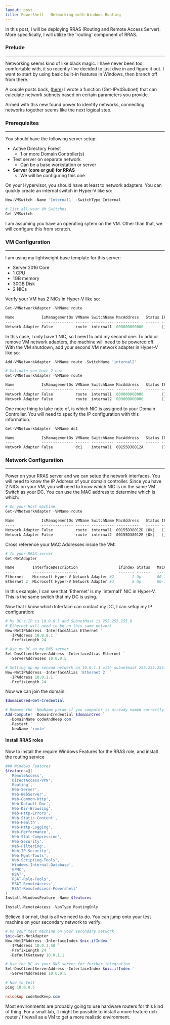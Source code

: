 ```yaml
---
layout: post
title: PowerShell - Networking with Windows Routing
---
```


<p>
  In this post, I will be deploying RRAS (Routing and Remote Access Server). 
  More specifically, I will utilize the 'routing' component of RRAS. 
</p>

### Prelude
----

<p>
  Networking seems kind of like black magic. 
  I have never been too comfortable with, 
  it so recently I've decided to just dive in and figure it out. 
  I want to start by using basic built-in features in Windows, 
  then branch off from there.
</p>

A couple posts back,
([here](http://codeandkeep.com/PowerShell-Get-Subnet-NetworkID/)) I wrote 
a function (Get-IPv4Subnet) that can calculate network subnets based 
on certain parameters you provide. 

<p>
  Armed with this new found power to identify networks, 
  connecting networks together seems like the next logical step.
</p>

### Prerequisites
----

You should have the following server setup:
  - Active Directory Forest
    - 1 or more Domain Controller(s)
  - Test server on separate network
    - Can be a base workstation or server
  - **Server (core or gui) for RRAS**
    - We will be configuring this one

On your Hypervisor, you should have at least to network adapters. 
You can quickly create an internal switch in Hyper-V like so:

```powershell
New-VMSwitch -Name 'Internal1' -SwitchType Internal

# list all your VM Switches
Get-VMSwitch
```

<p>
  I am assuming you have an operating sytem on the VM. 
  Other than that, we will configure this from scratch.
</p>

### VM Configuration
---

I am using my lightweight base template for this server:
  - Server 2016 Core
  - 1 CPU
  - 1GB memory
  - 30GB Disk
  - 2 NICs

<p>
  Verify your VM has 2 NICs in Hyper-V like so:
</p>

```powershell
Get-VMNetworkAdapter -VMName route

Name            IsManagementOs VMName SwitchName MacAddress   Status IPAddresses
----            -------------- ------ ---------- ----------   ------ -----------
Network Adapter False          route  internal1  000000000000        {}
```

<p>
  In this case, I only have 1 NIC, so I need to add my second one. 
  To add or remove VM network adapters, 
  the machine will need to be powered off. 
  With the VM shutdown, add your second VM network adapter in Hyper-V like so:
</p>

```powershell
Add-VMNetworkAdapter -VMName route -SwitchName 'internal2'

# Validate you have 2 now
Get-VMNetworkAdapter -VMName route

Name            IsManagementOs VMName SwitchName MacAddress   Status IPAddresses
----            -------------- ------ ---------- ----------   ------ -----------
Network Adapter False          route  internal1  000000000000        {}
Network Adapter False          route  internal2  000000000000        {}
```

<p>
  One more thing to take note of, 
  is which NIC is assigned to your Domain Controller. 
  You will need to specify the IP configuration with this information.
</p>

```powershell
Get-VMNetworkAdapter -VMName dc1

Name            IsManagementOs VMName SwitchName MacAddress   Status IPAddresses
----            -------------- ------ ---------- ----------   ------ -----------
Network Adapter False          dc1    internal1  00155D38012A        {}
```


### Network Configuration
----

<p>
  Power on your RRAS server and we can setup the network interfaces. 
  You will need to know the IP Address of your domain controller. 
  Since you have 2 NICs on your VM, 
  you will need to know which NIC is on the same VM Switch as your DC. 
  You can use the MAC address to determine which is which:
</p>

```powershell
# On your Host machine
Get-VMNetworkAdapter -VMName route

Name            IsManagementOs VMName SwitchName MacAddress   Status IPAddresses
----            -------------- ------ ---------- ----------   ------ -----------
Network Adapter False          route  internal1  00155D38012D {Ok}   {}
Network Adapter False          route  internal2  00155D38012E {Ok}   {}
```

<p>
  Cross reference your MAC Addresses inside the VM:
</p>

```powershell
# In your RRAS server
Get-NetAdapter

Name        InterfaceDescription                  ifIndex Status   MacAddress
----        --------------------                  ------- ------   ----------
Ethernet    Microsoft Hyper-V Network Adapter #2        2 Up       00-15-5D-38-01-2D
Ethernet 2  Microsoft Hyper-V Network Adapter #3        8 Up       00-15-5D-38-01-2E
```

<p>
  In this example, I can see that 'Ethernet' is my 'internal1' NIC in Hyper-V. 
  This is the same switch that my DC is using. 
</p>

<p>
  Now that I know which Interface can contact my DC, 
  I can setup my IP configuration: 
</p>

```powershell
# My DC's IP is 10.0.0.5 and SubnetMask is 255.255.255.0
# Ethernet will need to be on this same network
New-NetIPAddress -InterfaceAlias Ethernet `
  -IPAddress 10.0.0.1 `
  -PrefixLength 24

# Use my DC as my DNS server
Set-DnsClientServerAddress -InterfaceAlias Ethernet `
  -ServerAddresses 10.0.0.5

# Setting up my second network on 10.0.1.1 with subnetmask 255.255.255.0
New-NetIPAddress -InterfaceAlias 'Ethernet 2' `
  -IPAddress 10.0.1.1 `
  -PrefixLength 24
```

<p>
  Now we can join the domain:
</p>

```powershell
$domainCred=Get-Credential

# Remove the -NewName param if you computer is already named correctly
Add-Computer -DomainCredential $domainCred `
  -DomainName codeAndKeep.com `
  -Restart `
  -NewName 'route'
```

#### Install RRAS roles

<p>
  Now to install the require Windows Features for the RRAS role, 
  and install the routing service 
</p>

```powershell
### Windows Features
$features=@(
  'RemoteAccess',
  'DirectAccess-VPN',
  'Routing',
  'Web-Server',
  'Web-WebServer',
  'Web-Common-Http',
  'Web-Default-Doc',
  'Web-Dir-Browsing',
  'Web-Http-Errors',
  'Web-Static-Content',
  'Web-Health',
  'Web-Http-Logging',
  'Web-Performance',
  'Web-Stat-Compression',
  'Web-Security',
  'Web-Filtering',
  'Web-IP-Security',
  'Web-Mgmt-Tools',
  'Web-Scripting-Tools',
  'Windows-Internal-Database',
  'GPMC',
  'RSAT',
  'RSAT-Role-Tools',
  'RSAT-RemoteAccess',
  'RSAT-RemoteAccess-Powershell'
)
Install-WindowsFeature -Name $features

Install-RemoteAccess -VpnType RoutingOnly
```

<p>
  Believe it or not, that is all we need to do. 
  You can jump onto your test machine on your secondary network to verify:
</p>

```powershell
# On your test machine on your secondary network
$nic=Get-NetAdapter
New-NetIPAddress -InterfaceIndex $nic.ifIndex `
  -IPAddress 10.0.1.50 `
  -PrefixLength 24 `
  -DefaultGateway 10.0.1.1

# Use the DC as your DNS server for further integration
Set-DnsClientServerAddress -InterfaceIndex $nic.ifIndex `
  -ServerAddresses 10.0.0.5

# Now to test
ping 10.0.0.5

nslookup codeAndKeep.com
```

<p>
  Most environments are probably going to use 
  hardware routers for this kind of thing. 
  For a small lab, it might be possible to install a more feature rich 
  router / firewall as a VM to get a more realistic environment.
</p>
